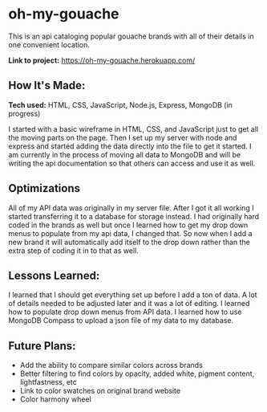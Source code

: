 # oh-my-gouache

This is an api cataloging popular gouache brands with all of their details in one convenient location. 

**Link to project:** https://oh-my-gouache.herokuapp.com/

## How It's Made:

**Tech used:** HTML, CSS, JavaScript, Node.js, Express, MongoDB (in progress)

I started with a basic wireframe in HTML, CSS, and JavaScript just to get all the moving parts on the page. Then I set up my server with node and express and started adding the data directly into the file to get it started. I am currently in the process of moving all data to MongoDB and will be writing the api documentation so that others can access and use it as well.

## Optimizations

All of my API data was originally in my server file. After I got it all working I started transferring it to a database for storage instead. I had originally hard coded in the brands as well but once I learned how to get my drop down menus to populate from my api data, I changed that. So now when I add a new brand it will automatically add itself to the drop down rather than the extra step of coding it in to that as well.

## Lessons Learned:

I learned that I should get everything set up before I add a ton of data. A lot of details needed to be adjusted later and it was a lot of editing. I learned how to populate drop down menus from API data. I learned how to use MongoDB Compass to upload a json file of my data to my database.

## Future Plans:
- Add the ability to compare similar colors across brands
- Better filtering to find colors by opacity, added white, pigment content, lightfastness, etc
- Link to color swatches on original brand website
- Color harmony wheel